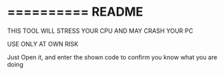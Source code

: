 ==========
  README
==========

THIS TOOL WILL STRESS YOUR
CPU AND MAY CRASH YOUR PC

USE ONLY AT OWN RISK

Just Open it, and enter the shown code
to confirm you know what you are doing
